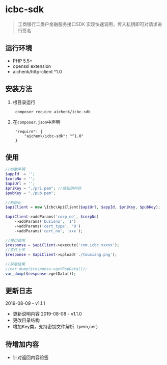 # icbc-sdk
> 工商银行二类户金融服务接口SDK
实现快速调用，传入私钥即可对请求进行签名

## 运行环境
- PHP 5.5+
- openssl extension
- aichenk/http-client ^1.0

## 安装方法
1. 根目录运行

        composer require aichenk/icbc-sdk
        
2. 在`composer.json`中声明

        "require": {
            "aichenk/icbc-sdk": "^1.0"
        }
            
## 使用
```php
//参数声明
$appId  = '';
$corpNo = '';
$apiUrl = '';
$priKey = "./pri.pem"; //或私钥内容
$pubKey = "./pub.pem";
 
//初始化
$apiClient = new \Icbc\ApiClient($apiUrl, $appId, $priKey, $pubKey);
 
$apiClient->addParams('corp_no', $corpNo)
    ->addParams('busisno', '1')
    ->addParams('cert_type', '0')
    ->addParams('cert_no', 'xxx');
    
//接口调用
$response = $apiClient->execute('com.icbc.xxxxx');
//文件上传
$response = $apiClient->upload('./touxiang.png');
 
//获取结果
//var_dump($response->getRspData());
var_dump($response->getData());
```

## 更新日志
2019-08-09 - v1.1.1
- 更新说明内容
2019-08-08 - v1.1.0
- 更改目录结构
- 增加Key类，支持密钥文件解析（pem,cer）

## 待增加内容
- 针对返回内容验签